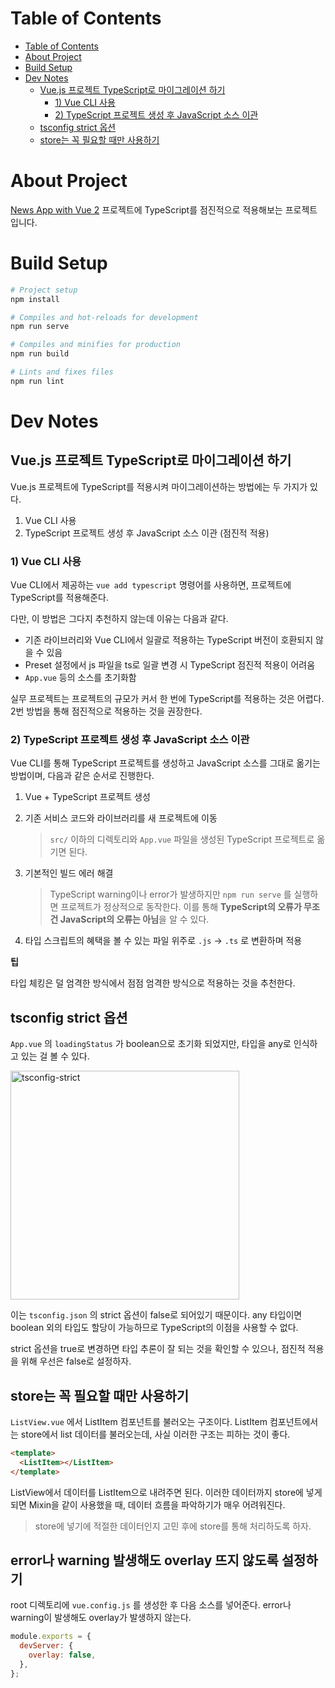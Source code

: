 # Table of Contents
- [Table of Contents](#table-of-contents)
- [About Project](#about-project)
- [Build Setup](#build-setup)
- [Dev Notes](#dev-notes)
  - [Vue.js 프로젝트 TypeScript로 마이그레이션 하기](#vuejs-프로젝트-typescript로-마이그레이션-하기)
    - [1) Vue CLI 사용](#1-vue-cli-사용)
    - [2) TypeScript 프로젝트 생성 후 JavaScript 소스 이관](#2-typescript-프로젝트-생성-후-javascript-소스-이관)
  - [tsconfig strict 옵션](#tsconfig-strict-옵션)
  - [store는 꼭 필요할 때만 사용하기](#store는-꼭-필요할-때만-사용하기)

# About Project
[News App with Vue 2](https://github.com/okyungjin/vue2-news) 프로젝트에 TypeScript를 점진적으로 적용해보는 프로젝트입니다.

# Build Setup
```bash
# Project setup
npm install

# Compiles and hot-reloads for development
npm run serve

# Compiles and minifies for production
npm run build

# Lints and fixes files
npm run lint
```

# Dev Notes
## Vue.js 프로젝트 TypeScript로 마이그레이션 하기
Vue.js 프로젝트에 TypeScript를 적용시켜 마이그레이션하는 방법에는 두 가지가 있다.

1. Vue CLI 사용
2. TypeScript 프로젝트 생성 후 JavaScript 소스 이관 (점진적 적용)

### 1) Vue CLI 사용
Vue CLI에서 제공하는 `vue add typescript` 명령어를 사용하면, 프로젝트에 TypeScript를 적용해준다.

다만, 이 방법은 그다지 추천하지 않는데 이유는 다음과 같다.
- 기존 라이브러리와 Vue CLI에서 일괄로 적용하는 TypeScript 버전이 호환되지 않을 수 있음
- Preset 설정에서 js 파일을 ts로 일괄 변경 시 TypeScript 점진적 적용이 어려움
- `App.vue` 등의 소스를 초기화함

실무 프로젝트는 프로젝트의 규모가 커서 한 번에 TypeScript를 적용하는 것은 어렵다. 2번 방법을 통해 점진적으로 적용하는 것을 권장한다.

### 2) TypeScript 프로젝트 생성 후 JavaScript 소스 이관
Vue CLI를 통해 TypeScript 프로젝트를 생성하고 JavaScript 소스를 그대로 옮기는 방법이며, 다음과 같은 순서로 진행한다.

1. Vue + TypeScript 프로젝트 생성 
2. 기존 서비스 코드와 라이브러리를 새 프로젝트에 이동
    > `src/` 이하의 디렉토리와 `App.vue` 파일을 생성된 TypeScript 프로젝트로 옮기면 된다.

3. 기본적인 빌드 에러 해결
    > TypeScript warning이나 error가 발생하지만 `npm run serve` 를 실행하면 프로젝트가 정상적으로 동작한다. 이를 통해 **TypeScript의 오류가 무조건 JavaScript의 오류는 아님**을 알 수 있다.

4. 타입 스크립트의 혜택을 볼 수 있는 파일 위주로 `.js` -> `.ts` 로 변환하며 적용

**팁**

타입 체킹은 덜 엄격한 방식에서 점점 엄격한 방식으로 적용하는 것을 추천한다.

## tsconfig strict 옵션
`App.vue` 의 `loadingStatus` 가 boolean으로 초기화 되었지만, 타입을 any로 인식하고 있는 걸 볼 수 있다.

<img width="366" alt="tsconfig-strict" src="https://user-images.githubusercontent.com/31913666/164909956-fdaa53ee-33c1-4819-ac2c-9a7aa3c958c2.png">

이는 `tsconfig.json` 의 strict 옵션이 false로 되어있기 때문이다. any 타입이면 boolean 외의 타입도 할당이 가능하므로 TypeScript의 이점을 사용할 수 없다.

strict 옵션을 true로 변경하면 타입 추론이 잘 되는 것을 확인할 수 있으나, 점진적 적용을 위해 우선은 false로 설정하자.

## store는 꼭 필요할 때만 사용하기
`ListView.vue` 에서 ListItem 컴포넌트를 불러오는 구조이다.
ListItem 컴포넌트에서는 store에서 list 데이터를 불러오는데, 사실 이러한 구조는 피하는 것이 좋다.

```html
<template>
  <ListItem></ListItem>
</template>
```

ListView에서 데이터를 ListItem으로 내려주면 된다. 이러한 데이터까지 store에 넣게 되면 Mixin을 같이 사용했을 때, 데이터 흐름을 파악하기가 매우 어려워진다.

> store에 넣기에 적절한 데이터인지 고민 후에 store를 통해 처리하도록 하자.


## error나 warning 발생해도 overlay 뜨지 않도록 설정하기

root 디렉토리에 `vue.config.js` 를 생성한 후 다음 소스를 넣어준다.
error나 warning이 발생해도 overlay가 발생하지 않는다.
 
```js
module.exports = {
  devServer: {
    overlay: false,
  },
};
```

